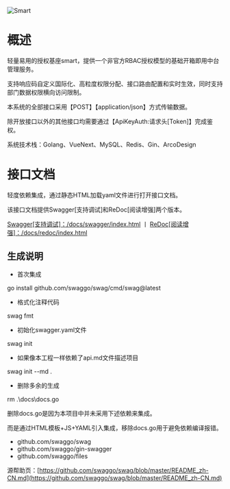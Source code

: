 ![Smart](http://localhost:8000/docs/file/logo.png)

# 概述

轻量易用的授权基座smart，提供一个非官方RBAC授权模型的基础开箱即用中台管理服务。

支持响应码自定义国际化、高粒度权限分配、接口路由配置和实时生效，同时支持部门数据权限横向访问限制。

本系统的全部接口采用【POST】【application/json】方式传输数据。

除开放接口以外的其他接口均需要通过【ApiKeyAuth:请求头[Token]】完成鉴权。

系统技术栈：Golang、VueNext、MySQL、Redis、Gin、ArcoDesign

# 接口文档

轻度依赖集成，通过静态HTML加载yaml文件进行打开接口文档。

该接口文档提供Swagger[支持调试]和ReDoc[阅读增强]两个版本。

[Swagger[支持调试]：/docs/swagger/index.html](http://localhost:8000/docs/swagger/index.html) 丨 [ReDoc[阅读增强]：/docs/redoc/index.html](http://localhost:8000/docs/redoc/index.html)

## 生成说明

- 首次集成

go install github.com/swaggo/swag/cmd/swag@latest

- 格式化注释代码

swag fmt

- 初始化swagger.yaml文件

swag init

- 如果像本工程一样依赖了api.md文件描述项目

swag init --md .


- 删除多余的生成

rm .\docs\docs.go

删除docs.go是因为本项目中并未采用下述依赖来集成。

而是通过HTML模板+JS+YAML引入集成，移除docs.go用于避免依赖编译报错。

- github.com/swaggo/swag
- github.com/swaggo/gin-swagger
- github.com/swaggo/files

源帮助页：[https://github.com/swaggo/swag/blob/master/README_zh-CN.md](https://github.com/swaggo/swag/blob/master/README_zh-CN.md)
